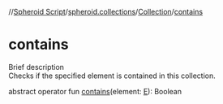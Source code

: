 //[Spheroid Script](../../index.md)/[spheroid.collections](../index.md)/[Collection](index.md)/[contains](contains.md)



# contains  
 
Brief description  
Checks if the specified element is contained in this collection.  
  
  
abstract operator fun [contains](contains.md)(element: [E](index.md)): Boolean  



